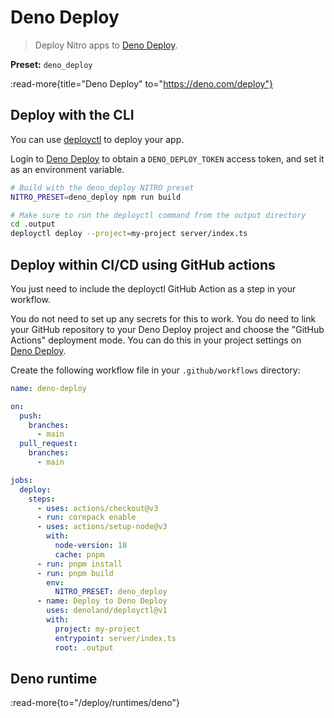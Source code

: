 # Deno Deploy

> Deploy Nitro apps to [Deno Deploy](https://deno.com/deploy).

**Preset:** `deno_deploy`

:read-more{title="Deno Deploy" to="https://deno.com/deploy"}

## Deploy with the CLI

You can use [deployctl](https://deno.com/deploy/docs/deployctl) to deploy your app.

Login to [Deno Deploy](https://dash.deno.com/account#access-tokens) to obtain a `DENO_DEPLOY_TOKEN` access token, and set it as an environment variable.

```bash
# Build with the deno_deploy NITRO preset
NITRO_PRESET=deno_deploy npm run build

# Make sure to run the deployctl command from the output directory
cd .output
deployctl deploy --project=my-project server/index.ts
```

## Deploy within CI/CD using GitHub actions

You just need to include the deployctl GitHub Action as a step in your workflow.

You do not need to set up any secrets for this to work. You do need to link your GitHub repository to your Deno Deploy project and choose the "GitHub Actions" deployment mode. You can do this in your project settings on [Deno Deploy](https://dash.deno.com).

Create the following workflow file in your `.github/workflows` directory:

```yaml [.github/workflows/deno_deploy.yml]
name: deno-deploy

on:
  push:
    branches:
      - main
  pull_request:
    branches:
      - main

jobs:
  deploy:
    steps:
      - uses: actions/checkout@v3
      - run: corepack enable
      - uses: actions/setup-node@v3
        with:
          node-version: 18
          cache: pnpm
      - run: pnpm install
      - run: pnpm build
        env:
          NITRO_PRESET: deno_deploy
      - name: Deploy to Deno Deploy
        uses: denoland/deployctl@v1
        with:
          project: my-project
          entrypoint: server/index.ts
          root: .output
```

## Deno runtime

:read-more{to="/deploy/runtimes/deno"}
